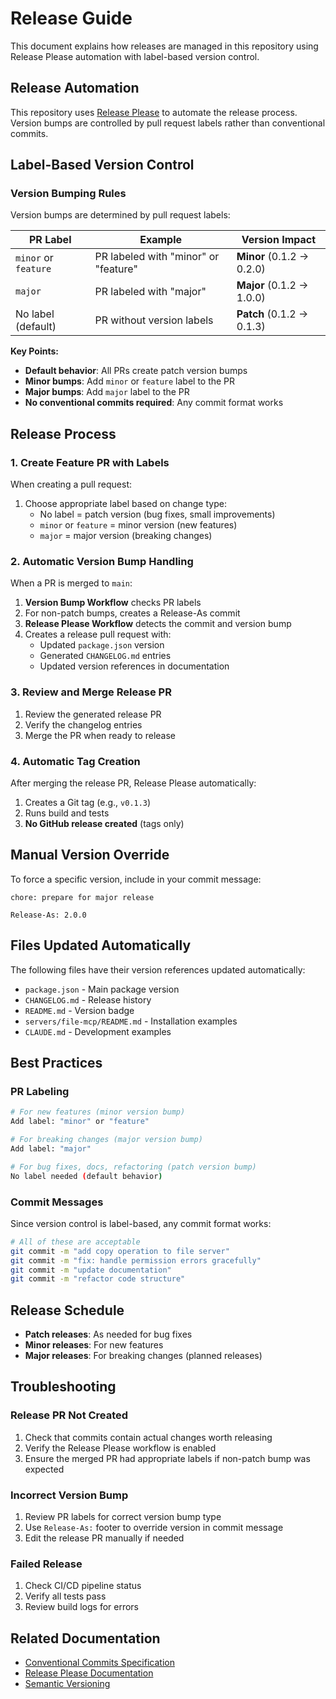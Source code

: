 # Release Guide

This document explains how releases are managed in this repository using Release Please automation with label-based version control.

## Release Automation

This repository uses [Release Please](https://github.com/googleapis/release-please) to automate the release process. Version bumps are controlled by pull request labels rather than conventional commits.

## Label-Based Version Control

### Version Bumping Rules

Version bumps are determined by pull request labels:

| PR Label | Example | Version Impact |
|----------|---------|----------------|
| `minor` or `feature` | PR labeled with "minor" or "feature" | **Minor** (0.1.2 → 0.2.0) |
| `major` | PR labeled with "major" | **Major** (0.1.2 → 1.0.0) |
| No label (default) | PR without version labels | **Patch** (0.1.2 → 0.1.3) |

**Key Points:**
- **Default behavior**: All PRs create patch version bumps
- **Minor bumps**: Add `minor` or `feature` label to the PR
- **Major bumps**: Add `major` label to the PR
- **No conventional commits required**: Any commit format works

## Release Process

### 1. Create Feature PR with Labels

When creating a pull request:

1. Choose appropriate label based on change type:
   - No label = patch version (bug fixes, small improvements)
   - `minor` or `feature` = minor version (new features)
   - `major` = major version (breaking changes)

### 2. Automatic Version Bump Handling

When a PR is merged to `main`:

1. **Version Bump Workflow** checks PR labels
2. For non-patch bumps, creates a Release-As commit
3. **Release Please Workflow** detects the commit and version bump
4. Creates a release pull request with:
   - Updated `package.json` version
   - Generated `CHANGELOG.md` entries
   - Updated version references in documentation

### 3. Review and Merge Release PR

1. Review the generated release PR
2. Verify the changelog entries
3. Merge the PR when ready to release

### 4. Automatic Tag Creation

After merging the release PR, Release Please automatically:

1. Creates a Git tag (e.g., `v0.1.3`)
2. Runs build and tests
3. **No GitHub release created** (tags only)

## Manual Version Override

To force a specific version, include in your commit message:

```
chore: prepare for major release

Release-As: 2.0.0
```

## Files Updated Automatically

The following files have their version references updated automatically:

- `package.json` - Main package version
- `CHANGELOG.md` - Release history
- `README.md` - Version badge
- `servers/file-mcp/README.md` - Installation examples
- `CLAUDE.md` - Development examples

## Best Practices

### PR Labeling

```bash
# For new features (minor version bump)
Add label: "minor" or "feature"

# For breaking changes (major version bump)  
Add label: "major"

# For bug fixes, docs, refactoring (patch version bump)
No label needed (default behavior)
```

### Commit Messages

Since version control is label-based, any commit format works:

```bash
# All of these are acceptable
git commit -m "add copy operation to file server"
git commit -m "fix: handle permission errors gracefully"  
git commit -m "update documentation"
git commit -m "refactor code structure"
```

## Release Schedule

- **Patch releases**: As needed for bug fixes
- **Minor releases**: For new features
- **Major releases**: For breaking changes (planned releases)

## Troubleshooting

### Release PR Not Created

1. Check that commits contain actual changes worth releasing
2. Verify the Release Please workflow is enabled
3. Ensure the merged PR had appropriate labels if non-patch bump was expected

### Incorrect Version Bump

1. Review PR labels for correct version bump type
2. Use `Release-As:` footer to override version in commit message
3. Edit the release PR manually if needed

### Failed Release

1. Check CI/CD pipeline status
2. Verify all tests pass
3. Review build logs for errors

## Related Documentation

- [Conventional Commits Specification](https://www.conventionalcommits.org/)
- [Release Please Documentation](https://github.com/googleapis/release-please)
- [Semantic Versioning](https://semver.org/)